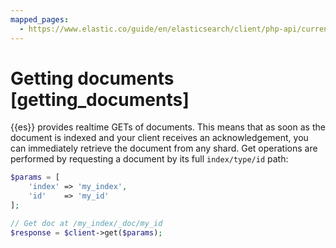 ```yaml
---
mapped_pages:
  - https://www.elastic.co/guide/en/elasticsearch/client/php-api/current/getting_documents.html
---
```


# Getting documents [getting_documents]

{{es}} provides realtime GETs of documents. This means that as soon as the document is indexed and your client receives an acknowledgement, you can immediately retrieve the document from any shard. Get operations are performed by requesting a document by its full `index/type/id` path:

```php
$params = [
    'index' => 'my_index',
    'id'    => 'my_id'
];

// Get doc at /my_index/_doc/my_id
$response = $client->get($params);
```

​<br>

